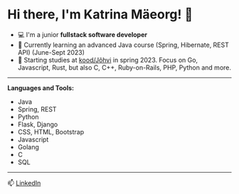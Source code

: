 # Hi there, I'm Katrina Mäeorg! 👋

- 💻 I'm a junior **fullstack software developer**
- 🌱 Currently learning an advanced Java course (Spring, Hibernate, REST API) (June-Sept 2023)
- 🏹 Starting studies at [kood/Jõhvi](https://kood.tech/) in spring 2023. Focus on Go, Javascript, Rust, but also C, C++, Ruby-on-Rails, PHP, Python and more.
---
 **Languages and Tools:**
- Java
- Spring, REST
- Python
- Flask, Django
- CSS, HTML, Bootstrap
- Javascript
- Golang
- C
- SQL
---
  📫 [LinkedIn](https://www.linkedin.com/in/katrina-maeorg/)
  
<!--
**maeorg/maeorg** is a ✨ _special_ ✨ repository because its `README.md` (this file) appears on your GitHub profile.

Here are some ideas to get you started:

- 🔭 I’m currently working on ...
- 🌱 I’m currently learning ...
- 👯 I’m looking to collaborate on ...
- 🤔 I’m looking for help with ...
- 💬 Ask me about ...
- 📫 How to reach me: ...
- 😄 Pronouns: ...
- ⚡ Fun fact: ...
-->
